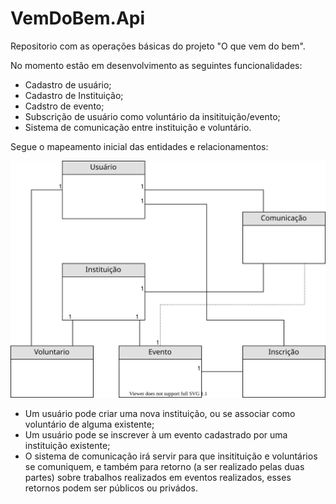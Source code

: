# VemDoBem.Api

Repositorio com as operações básicas do projeto "O que vem do bem".

No momento estão em desenvolvimento as seguintes funcionalidades:

- Cadastro de usuário;
- Cadastro de Instituição;
- Cadstro de evento;
- Subscrição de usuário como voluntário da insitituição/evento;
- Sistema de comunicação entre instituição e voluntário.

Segue o mapeamento inicial das entidades e relacionamentos: 

![Alt](Diagramas/MER_base.svg)

- Um usuário pode criar uma nova instituição, ou se associar como voluntário de alguma existente;
- Um usuário pode se inscrever à um evento cadastrado por uma instituição existente;
- O sistema de comunicação irá servir para que insitituição e voluntários se comuniquem, e também para retorno (a ser realizado pelas duas partes) sobre trabalhos realizados em eventos realizados, esses retornos podem ser públicos ou privádos.
